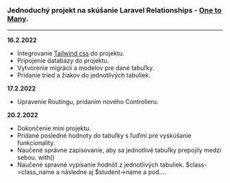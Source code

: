 ### Jednoduchý projekt na skúšanie Laravel Relationships - [One to Many](https://laravel.com/docs/9.x/eloquent-relationships#one-to-many).

<hr />

**16.2.2022**

- Integrovanie [Tailwind css](https://tailwindcss.com/) do projektu.
- Pripojenie databázy do projektu.
- Vytvorenie migrácii a modelov pre dané tabuľky.
- Pridanie tried a žiakov do jednotlivých tabuliek.

**17.2.2022**
- Upravenie Routingu, pridaním nového Controlleru. 


**20.2.2022**
- Dokončenie mini projektu. 
- Pridané posledné hodnoty do tabuľky s ľuďmi pre vyskúšanie funkcionality.
- Naučené správne zapisovanie, aby sa jednotlivé tabuľky prepojily medzi sebou.  with()  
- Naučené spravné vypísanie hodnôť z jednotlivých tabuliek. $class->class_name a následne aj $student->name a pod....
